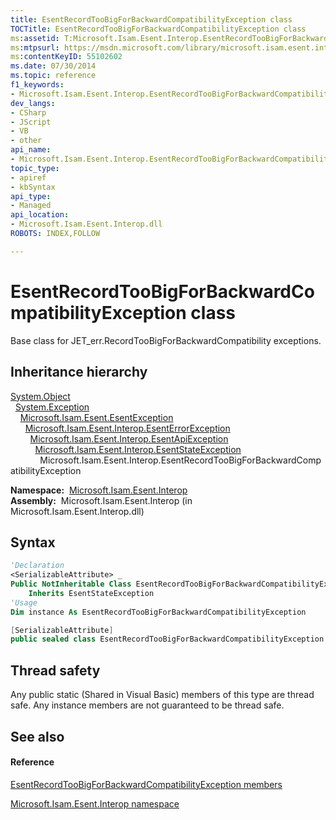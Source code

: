 ```yaml
---
title: EsentRecordTooBigForBackwardCompatibilityException class
TOCTitle: EsentRecordTooBigForBackwardCompatibilityException class
ms:assetid: T:Microsoft.Isam.Esent.Interop.EsentRecordTooBigForBackwardCompatibilityException
ms:mtpsurl: https://msdn.microsoft.com/library/microsoft.isam.esent.interop.esentrecordtoobigforbackwardcompatibilityexception(v=EXCHG.10)
ms:contentKeyID: 55102602
ms.date: 07/30/2014
ms.topic: reference
f1_keywords:
- Microsoft.Isam.Esent.Interop.EsentRecordTooBigForBackwardCompatibilityException
dev_langs:
- CSharp
- JScript
- VB
- other
api_name: 
- Microsoft.Isam.Esent.Interop.EsentRecordTooBigForBackwardCompatibilityException
topic_type: 
- apiref
- kbSyntax
api_type: 
- Managed
api_location: 
- Microsoft.Isam.Esent.Interop.dll
ROBOTS: INDEX,FOLLOW

---
```


# EsentRecordTooBigForBackwardCompatibilityException class

Base class for JET_err.RecordTooBigForBackwardCompatibility exceptions.

## Inheritance hierarchy

[System.Object](/dotnet/api/system.object)  
  [System.Exception](/dotnet/api/system.exception)  
    [Microsoft.Isam.Esent.EsentException](dn292088\(v=exchg.10\).md)  
      [Microsoft.Isam.Esent.Interop.EsentErrorException](dn274314\(v=exchg.10\).md)  
        [Microsoft.Isam.Esent.Interop.EsentApiException](dn334231\(v=exchg.10\).md)  
          [Microsoft.Isam.Esent.Interop.EsentStateException](dn334920\(v=exchg.10\).md)  
            Microsoft.Isam.Esent.Interop.EsentRecordTooBigForBackwardCompatibilityException  

**Namespace:**  [Microsoft.Isam.Esent.Interop](hh596136\(v=exchg.10\).md)  
**Assembly:**  Microsoft.Isam.Esent.Interop (in Microsoft.Isam.Esent.Interop.dll)

## Syntax

``` vb
'Declaration
<SerializableAttribute> _
Public NotInheritable Class EsentRecordTooBigForBackwardCompatibilityException _
    Inherits EsentStateException
'Usage
Dim instance As EsentRecordTooBigForBackwardCompatibilityException
```

``` csharp
[SerializableAttribute]
public sealed class EsentRecordTooBigForBackwardCompatibilityException : EsentStateException
```

## Thread safety

Any public static (Shared in Visual Basic) members of this type are thread safe. Any instance members are not guaranteed to be thread safe.

## See also

#### Reference

[EsentRecordTooBigForBackwardCompatibilityException members](dn350532\(v=exchg.10\).md)

[Microsoft.Isam.Esent.Interop namespace](hh596136\(v=exchg.10\).md)